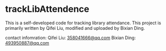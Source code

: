 # trackLibAttendence
This is a self-developed code for tracking library attendance.
This project is primarily written by Qifei Liu, modified and uploaded by Bixian Ding.

contact infomration:
Qifei Liu: 358041666@qq.com
Bixian Ding: 493950887@qq.com
